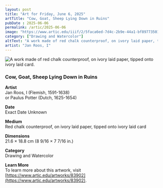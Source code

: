```yaml
---
layout: post
title: "Art for Friday, June 6, 2025"
artTitle: "Cow, Goat, Sheep Lying Down in Ruins"
pubDate : 2025-06-06
permalink: /artic/2025-06-06
image: "https://www.artic.edu/iiif/2/5faca6ed-7d4c-2b9e-44a1-bf897735011a/full/1686,/0/default.jpg"
category: ["Drawing and Watercolor"]
altText: "A work made of red chalk counterproof, on ivory laid paper, tipped onto ivory laid card."
artist: "Jan Roos, I"
---
```

 
<img src='https://www.artic.edu/iiif/2/5faca6ed-7d4c-2b9e-44a1-bf897735011a/full/1686,/0/default.jpg' alt='A work made of red chalk counterproof, on ivory laid paper, tipped onto ivory laid card.' style='border-radius=5px'> 
 
### Cow, Goat, Sheep Lying Down in Ruins
 
**Artist**<br>
Jan Roos, I (Flemish, 1591-1638)<br>
or Paulus Potter (Dutch, 1625-1654)
 
**Date**<br>
Exact Date Unknown
 
**Medium**<br>
Red chalk counterproof, on ivory laid paper, tipped onto ivory laid card
 
**Dimensions**<br>
21.6 × 18.8 cm (8 9/16 × 7 7/16 in.)
 
**Category**<br>
Drawing and Watercolor
 
**Learn More**<br>
To learn more about this artwork, visit [https://www.artic.edu/artworks/83902](https://www.artic.edu/artworks/83902).